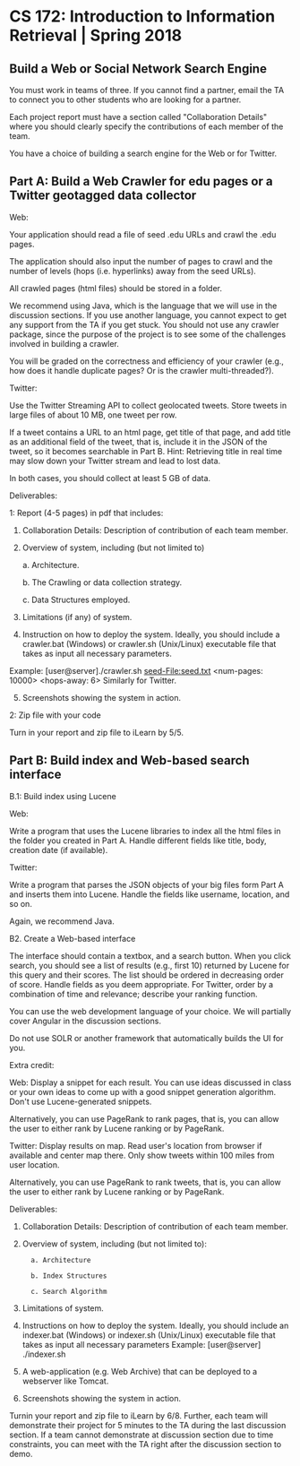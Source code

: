 # CS 172: Introduction to Information Retrieval | Spring 2018

## Build a Web or Social Network Search Engine

You must work in teams of three. If you cannot find a partner, email the TA to connect you to other students who are looking for a partner.

Each project report must have a section called "Collaboration Details" where you should clearly specify the contributions of each member of the team.

You have a choice of building a search engine for the Web or for Twitter.

## Part A: Build a Web Crawler for edu pages or a Twitter geotagged data collector

Web:

Your application should read a file of seed .edu URLs and crawl the .edu pages.

The application should also input the number of pages to crawl and the number of levels (hops (i.e. hyperlinks) away from the seed URLs).

All crawled pages (html files) should be stored in a folder.

We recommend using Java, which is the language that we will use in the discussion sections. If you use another language, you cannot expect to get any support from the TA if you get stuck. You should not use any crawler package, since the purpose of the project is to see some of the challenges involved in building a crawler.

You will be graded on the correctness and efficiency of your crawler (e.g., how does it handle duplicate pages? Or is the crawler multi-threaded?).

Twitter:

Use the Twitter Streaming API to collect geolocated tweets. Store tweets in large files of about 10 MB, one tweet per row.

If a tweet contains a URL to an html page, get title of that page, and add title as an additional field of the tweet, that is, include it in the JSON of the tweet, so it becomes searchable in Part B. 
Hint: Retrieving title in real time may slow down your Twitter stream and lead to lost data.


In both cases, you should collect at least 5 GB of data.

Deliverables:

1: Report (4-5 pages) in pdf that includes:

1. Collaboration Details: Description of contribution of each team member.

2. Overview of system, including (but not limited to)

     a. Architecture.

     b. The Crawling or data collection strategy.

     c. Data Structures employed.

3. Limitations (if any) of system.

4. Instruction on how to deploy the system. Ideally, you should include a crawler.bat (Windows) or crawler.sh (Unix/Linux) executable file that takes as input all necessary parameters.

Example: [user@server]./crawler.sh <seed-File:seed.txt> <num-pages: 10000> <hops-away: 6> <output-dir>
Similarly for Twitter.

5. Screenshots showing the system in action.

2: Zip file with your code

Turn in your report and zip file to iLearn by 5/5.

## Part B: Build index and Web-based search interface

B.1: Build index using Lucene

Web:

Write a program that uses the Lucene libraries to index all the html files in the folder you created in Part A. Handle different fields like title, body, creation date (if available).

Twitter:

Write a program that parses the JSON objects of your big files form Part A and inserts them into Lucene. Handle the fields like username, location, and so on.

Again, we recommend Java.

 B2. Create a Web-based interface

The interface should contain a textbox, and a search button. When you click search, you should see a list of results (e.g., first 10) returned by Lucene for this query and their scores. The list should be ordered in decreasing order of score. Handle fields as you deem appropriate. For Twitter, order by a combination of time and relevance; describe your ranking function.

You can use the web development language of your choice. We will partially cover Angular in the discussion sections.

Do not use SOLR or another framework that automatically builds the UI for you.

Extra credit:

Web: Display a snippet for each result. You can use ideas discussed in class or your own ideas to come up with a good snippet generation algorithm. Don't use Lucene-generated snippets.

Alternatively, you can use PageRank to rank pages, that is, you can allow the user to either rank by Lucene ranking or by PageRank.

Twitter: Display results on map. Read user's location from browser if available and center map there. Only show tweets within 100 miles from user location.

Alternatively, you can use PageRank to rank tweets, that is, you can allow the user to either rank by Lucene ranking or by PageRank.

Deliverables:

1. Collaboration Details: Description of contribution of each team member.

2. Overview of system, including (but not limited to):

         a. Architecture

         b. Index Structures

         c. Search Algorithm

3. Limitations of system.

4. Instructions on how to deploy the system. Ideally, you should include an indexer.bat (Windows) or indexer.sh (Unix/Linux) executable file that takes as input all necessary parameters 
Example: [user@server] ./indexer.sh <output-dir>

5. A web-application (e.g. Web Archive) that can be deployed to a webserver like Tomcat.

6. Screenshots showing the system in action.

Turnin your report and zip file to iLearn by 6/8. Further, each team will demonstrate their project for 5 minutes to the TA during the last discussion section. If a team cannot demonstrate at discussion section due to time constraints, you can meet with the TA right after the discussion section to demo.
